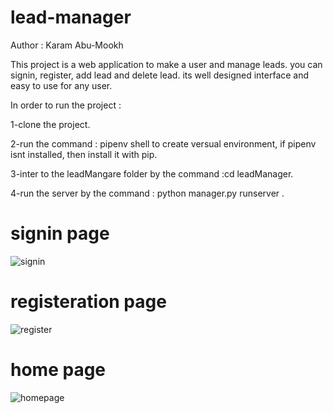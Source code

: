 # lead-manager
Author : Karam Abu-Mookh

This project is a web application to make a user and manage leads.
you can signin, register, add lead and delete lead.
its well designed interface and easy to use for any user.


In order to run the project :

1-clone the project.

2-run the command : pipenv shell to create versual environment, if pipenv isnt installed, then install it with pip.

3-inter to the leadMangare folder by the command :cd leadManager.

4-run the server by the command : python manager.py runserver .





# signin page
![signin](https://user-images.githubusercontent.com/45367739/132261738-4b5d6827-7c24-4a90-860b-b4ffb446a9dd.png)

# registeration page
![register](https://user-images.githubusercontent.com/45367739/132261755-fbe09d13-f6d4-41ab-bda1-1ffa6045a533.png)

# home page
![homepage](https://user-images.githubusercontent.com/45367739/132261751-7e99e591-491b-4f3e-a2ce-53307b976764.png)






